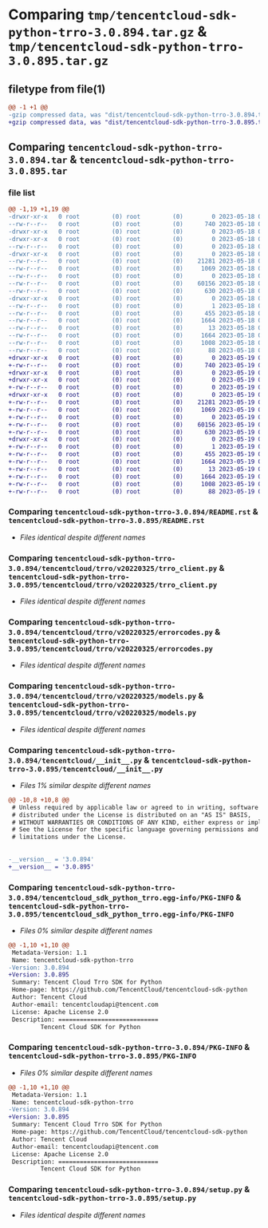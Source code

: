 # Comparing `tmp/tencentcloud-sdk-python-trro-3.0.894.tar.gz` & `tmp/tencentcloud-sdk-python-trro-3.0.895.tar.gz`

## filetype from file(1)

```diff
@@ -1 +1 @@
-gzip compressed data, was "dist/tencentcloud-sdk-python-trro-3.0.894.tar", last modified: Thu May 18 00:40:48 2023, max compression
+gzip compressed data, was "dist/tencentcloud-sdk-python-trro-3.0.895.tar", last modified: Fri May 19 03:04:09 2023, max compression
```

## Comparing `tencentcloud-sdk-python-trro-3.0.894.tar` & `tencentcloud-sdk-python-trro-3.0.895.tar`

### file list

```diff
@@ -1,19 +1,19 @@
-drwxr-xr-x   0 root         (0) root         (0)        0 2023-05-18 00:40:48.000000 tencentcloud-sdk-python-trro-3.0.894/
--rw-r--r--   0 root         (0) root         (0)      740 2023-05-18 00:40:48.000000 tencentcloud-sdk-python-trro-3.0.894/README.rst
-drwxr-xr-x   0 root         (0) root         (0)        0 2023-05-18 00:40:48.000000 tencentcloud-sdk-python-trro-3.0.894/tencentcloud/
-drwxr-xr-x   0 root         (0) root         (0)        0 2023-05-18 00:40:48.000000 tencentcloud-sdk-python-trro-3.0.894/tencentcloud/trro/
--rw-r--r--   0 root         (0) root         (0)        0 2023-05-18 00:40:48.000000 tencentcloud-sdk-python-trro-3.0.894/tencentcloud/trro/__init__.py
-drwxr-xr-x   0 root         (0) root         (0)        0 2023-05-18 00:40:48.000000 tencentcloud-sdk-python-trro-3.0.894/tencentcloud/trro/v20220325/
--rw-r--r--   0 root         (0) root         (0)    21281 2023-05-18 00:40:48.000000 tencentcloud-sdk-python-trro-3.0.894/tencentcloud/trro/v20220325/trro_client.py
--rw-r--r--   0 root         (0) root         (0)     1069 2023-05-18 00:40:48.000000 tencentcloud-sdk-python-trro-3.0.894/tencentcloud/trro/v20220325/errorcodes.py
--rw-r--r--   0 root         (0) root         (0)        0 2023-05-18 00:40:48.000000 tencentcloud-sdk-python-trro-3.0.894/tencentcloud/trro/v20220325/__init__.py
--rw-r--r--   0 root         (0) root         (0)    60156 2023-05-18 00:40:48.000000 tencentcloud-sdk-python-trro-3.0.894/tencentcloud/trro/v20220325/models.py
--rw-r--r--   0 root         (0) root         (0)      630 2023-05-18 00:40:48.000000 tencentcloud-sdk-python-trro-3.0.894/tencentcloud/__init__.py
-drwxr-xr-x   0 root         (0) root         (0)        0 2023-05-18 00:40:48.000000 tencentcloud-sdk-python-trro-3.0.894/tencentcloud_sdk_python_trro.egg-info/
--rw-r--r--   0 root         (0) root         (0)        1 2023-05-18 00:40:48.000000 tencentcloud-sdk-python-trro-3.0.894/tencentcloud_sdk_python_trro.egg-info/dependency_links.txt
--rw-r--r--   0 root         (0) root         (0)      455 2023-05-18 00:40:48.000000 tencentcloud-sdk-python-trro-3.0.894/tencentcloud_sdk_python_trro.egg-info/SOURCES.txt
--rw-r--r--   0 root         (0) root         (0)     1664 2023-05-18 00:40:48.000000 tencentcloud-sdk-python-trro-3.0.894/tencentcloud_sdk_python_trro.egg-info/PKG-INFO
--rw-r--r--   0 root         (0) root         (0)       13 2023-05-18 00:40:48.000000 tencentcloud-sdk-python-trro-3.0.894/tencentcloud_sdk_python_trro.egg-info/top_level.txt
--rw-r--r--   0 root         (0) root         (0)     1664 2023-05-18 00:40:48.000000 tencentcloud-sdk-python-trro-3.0.894/PKG-INFO
--rw-r--r--   0 root         (0) root         (0)     1008 2023-05-18 00:40:48.000000 tencentcloud-sdk-python-trro-3.0.894/setup.py
--rw-r--r--   0 root         (0) root         (0)       88 2023-05-18 00:40:48.000000 tencentcloud-sdk-python-trro-3.0.894/setup.cfg
+drwxr-xr-x   0 root         (0) root         (0)        0 2023-05-19 03:04:09.000000 tencentcloud-sdk-python-trro-3.0.895/
+-rw-r--r--   0 root         (0) root         (0)      740 2023-05-19 03:04:09.000000 tencentcloud-sdk-python-trro-3.0.895/README.rst
+drwxr-xr-x   0 root         (0) root         (0)        0 2023-05-19 03:04:09.000000 tencentcloud-sdk-python-trro-3.0.895/tencentcloud/
+drwxr-xr-x   0 root         (0) root         (0)        0 2023-05-19 03:04:09.000000 tencentcloud-sdk-python-trro-3.0.895/tencentcloud/trro/
+-rw-r--r--   0 root         (0) root         (0)        0 2023-05-19 03:04:09.000000 tencentcloud-sdk-python-trro-3.0.895/tencentcloud/trro/__init__.py
+drwxr-xr-x   0 root         (0) root         (0)        0 2023-05-19 03:04:09.000000 tencentcloud-sdk-python-trro-3.0.895/tencentcloud/trro/v20220325/
+-rw-r--r--   0 root         (0) root         (0)    21281 2023-05-19 03:04:09.000000 tencentcloud-sdk-python-trro-3.0.895/tencentcloud/trro/v20220325/trro_client.py
+-rw-r--r--   0 root         (0) root         (0)     1069 2023-05-19 03:04:09.000000 tencentcloud-sdk-python-trro-3.0.895/tencentcloud/trro/v20220325/errorcodes.py
+-rw-r--r--   0 root         (0) root         (0)        0 2023-05-19 03:04:09.000000 tencentcloud-sdk-python-trro-3.0.895/tencentcloud/trro/v20220325/__init__.py
+-rw-r--r--   0 root         (0) root         (0)    60156 2023-05-19 03:04:09.000000 tencentcloud-sdk-python-trro-3.0.895/tencentcloud/trro/v20220325/models.py
+-rw-r--r--   0 root         (0) root         (0)      630 2023-05-19 03:04:09.000000 tencentcloud-sdk-python-trro-3.0.895/tencentcloud/__init__.py
+drwxr-xr-x   0 root         (0) root         (0)        0 2023-05-19 03:04:09.000000 tencentcloud-sdk-python-trro-3.0.895/tencentcloud_sdk_python_trro.egg-info/
+-rw-r--r--   0 root         (0) root         (0)        1 2023-05-19 03:04:09.000000 tencentcloud-sdk-python-trro-3.0.895/tencentcloud_sdk_python_trro.egg-info/dependency_links.txt
+-rw-r--r--   0 root         (0) root         (0)      455 2023-05-19 03:04:09.000000 tencentcloud-sdk-python-trro-3.0.895/tencentcloud_sdk_python_trro.egg-info/SOURCES.txt
+-rw-r--r--   0 root         (0) root         (0)     1664 2023-05-19 03:04:09.000000 tencentcloud-sdk-python-trro-3.0.895/tencentcloud_sdk_python_trro.egg-info/PKG-INFO
+-rw-r--r--   0 root         (0) root         (0)       13 2023-05-19 03:04:09.000000 tencentcloud-sdk-python-trro-3.0.895/tencentcloud_sdk_python_trro.egg-info/top_level.txt
+-rw-r--r--   0 root         (0) root         (0)     1664 2023-05-19 03:04:09.000000 tencentcloud-sdk-python-trro-3.0.895/PKG-INFO
+-rw-r--r--   0 root         (0) root         (0)     1008 2023-05-19 03:04:09.000000 tencentcloud-sdk-python-trro-3.0.895/setup.py
+-rw-r--r--   0 root         (0) root         (0)       88 2023-05-19 03:04:09.000000 tencentcloud-sdk-python-trro-3.0.895/setup.cfg
```

### Comparing `tencentcloud-sdk-python-trro-3.0.894/README.rst` & `tencentcloud-sdk-python-trro-3.0.895/README.rst`

 * *Files identical despite different names*

### Comparing `tencentcloud-sdk-python-trro-3.0.894/tencentcloud/trro/v20220325/trro_client.py` & `tencentcloud-sdk-python-trro-3.0.895/tencentcloud/trro/v20220325/trro_client.py`

 * *Files identical despite different names*

### Comparing `tencentcloud-sdk-python-trro-3.0.894/tencentcloud/trro/v20220325/errorcodes.py` & `tencentcloud-sdk-python-trro-3.0.895/tencentcloud/trro/v20220325/errorcodes.py`

 * *Files identical despite different names*

### Comparing `tencentcloud-sdk-python-trro-3.0.894/tencentcloud/trro/v20220325/models.py` & `tencentcloud-sdk-python-trro-3.0.895/tencentcloud/trro/v20220325/models.py`

 * *Files identical despite different names*

### Comparing `tencentcloud-sdk-python-trro-3.0.894/tencentcloud/__init__.py` & `tencentcloud-sdk-python-trro-3.0.895/tencentcloud/__init__.py`

 * *Files 1% similar despite different names*

```diff
@@ -10,8 +10,8 @@
 # Unless required by applicable law or agreed to in writing, software
 # distributed under the License is distributed on an "AS IS" BASIS,
 # WITHOUT WARRANTIES OR CONDITIONS OF ANY KIND, either express or implied.
 # See the License for the specific language governing permissions and
 # limitations under the License.
 
 
-__version__ = '3.0.894'
+__version__ = '3.0.895'
```

### Comparing `tencentcloud-sdk-python-trro-3.0.894/tencentcloud_sdk_python_trro.egg-info/PKG-INFO` & `tencentcloud-sdk-python-trro-3.0.895/tencentcloud_sdk_python_trro.egg-info/PKG-INFO`

 * *Files 0% similar despite different names*

```diff
@@ -1,10 +1,10 @@
 Metadata-Version: 1.1
 Name: tencentcloud-sdk-python-trro
-Version: 3.0.894
+Version: 3.0.895
 Summary: Tencent Cloud Trro SDK for Python
 Home-page: https://github.com/TencentCloud/tencentcloud-sdk-python
 Author: Tencent Cloud
 Author-email: tencentcloudapi@tencent.com
 License: Apache License 2.0
 Description: ============================
         Tencent Cloud SDK for Python
```

### Comparing `tencentcloud-sdk-python-trro-3.0.894/PKG-INFO` & `tencentcloud-sdk-python-trro-3.0.895/PKG-INFO`

 * *Files 0% similar despite different names*

```diff
@@ -1,10 +1,10 @@
 Metadata-Version: 1.1
 Name: tencentcloud-sdk-python-trro
-Version: 3.0.894
+Version: 3.0.895
 Summary: Tencent Cloud Trro SDK for Python
 Home-page: https://github.com/TencentCloud/tencentcloud-sdk-python
 Author: Tencent Cloud
 Author-email: tencentcloudapi@tencent.com
 License: Apache License 2.0
 Description: ============================
         Tencent Cloud SDK for Python
```

### Comparing `tencentcloud-sdk-python-trro-3.0.894/setup.py` & `tencentcloud-sdk-python-trro-3.0.895/setup.py`

 * *Files identical despite different names*

